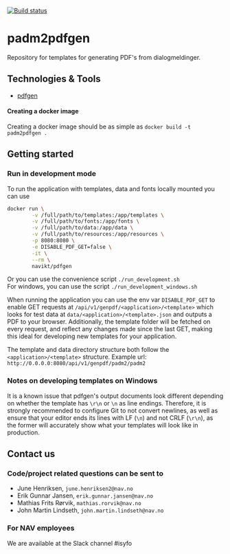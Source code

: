 [![Build status](https://github.com/navikt/padm2pdfgen/workflows/Deploy%20to%20dev%20and%20prod/badge.svg)](https://github.com/navikt/padm2pdfgen/workflows/Deploy%20to%20dev%20and%20prod/badge.svg)
# padm2pdfgen
Repository for templates for generating PDF's from dialogmeldinger.

## Technologies & Tools

* [pdfgen](https://github.com/navikt/pdfgen)

#### Creating a docker image
Creating a docker image should be as simple as `docker build -t padm2pdfgen .`

## Getting started
### Run in development mode
To run the application with templates, data and fonts locally mounted you can use
```bash
docker run \
        -v /full/path/to/templates:/app/templates \
        -v /full/path/to/fonts:/app/fonts \
        -v /full/path/to/data:/app/data \
        -v /full/path/to/resources:/app/resources \
        -p 8080:8080 \
        -e DISABLE_PDF_GET=false \
        -it \
        --rm \
        navikt/pdfgen
```

Or you can use the convenience script `./run_development.sh`  
For windows, you can use the script `./run_development_windows.sh`

When running the application you can use the env var `DISABLE_PDF_GET` to enable GET requests at
`/api/v1/genpdf/<application>/<template>` which looks for test data at `data/<application>/<template>.json` and outputs
a PDF to your browser. Additionally, the template folder will be fetched on every request, and reflect any changes made
since the last GET, making this ideal for developing new templates for your application.

The template and data directory structure both follow the `<application>/<template>` structure.
Example url: `http://0.0.0.0:8080/api/v1/genpdf/padm2/padm2`

### Notes on developing templates on Windows
It is a known issue that pdfgen's output documents look different depending on whether the template
has `\r\n` or `\n` as line endings. Therefore, it is strongly recommended to configure Git to not convert newlines, as well as ensure that your editor ends its lines with LF (`\n`) and not CRLF (`\r\n`), as the former will accurately show what your
templates will look like in production.

## Contact us
### Code/project related questions can be sent to
* June Henriksen, `june.henriksen2@nav.no`
* Erik Gunnar Jansen, `erik.gunnar.jansen@nav.no`
* Mathias Frits Rørvik, `mathias.rorvik@nav.no`
* John Martin Lindseth, `john.martin.lindseth@nav.no`

### For NAV employees
We are available at the Slack channel #isyfo
